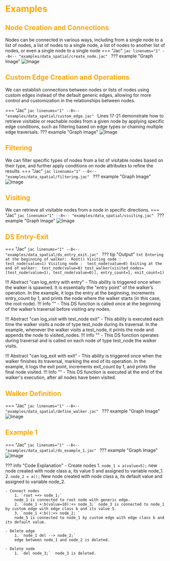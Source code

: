 # <span style="color: orange">Examples
## <span style="color: orange">Node Creation and Connections
Nodes can be connected in various ways, including from a single node to a list of nodes, a list of nodes to a single node, a list of nodes to another list of nodes, or even a single node to a single node
=== "Jac"
    ```jac linenums="1"
    --8<-- "examples/data_spatial/create_node.jac"
    ```
??? example "Graph Image"
    ![Image](Images/create_node.png)

##  <span style="color: orange">Custom Edge Creation and Operations
We can establish connections between nodes or lists of nodes using custom edges instead of the default generic edges, allowing for more control and customization in the relationships between nodes.

=== "Jac"
    ```jac linenums="1"
    --8<-- "examples/data_spatial/custom_edge.jac"
    ```
Lines 17-21 demonstrate how to retrieve visitable or reachable nodes from a given node by applying specific edge conditions, such as filtering based on edge types or chaining multiple edge traversals.
??? example "Graph Image"
    ![Image](Images/custom_edge.png)

## <span style="color: orange">Filtering
We can filter specific types of nodes from a list of visitable nodes based on their type, and further apply conditions on node attributes to refine the results.
=== "Jac"
    ```jac linenums="1"
    --8<-- "examples/data_spatial/filtering.jac"
    ```
??? example "Graph Image"
    ![Image](Images/filtering.png)

##  <span style="color: orange">Visiting
We can retrieve all visitable nodes from a node in specific directions.
=== "Jac"
    ```jac linenums="1"
    --8<-- "examples/data_spatial/visiting.jac"
    ```
??? example "Graph Image"
    ![Image](Images/visiting.png)



##  <span style="color: orange">DS Entry-Exit

=== "Jac"
    ```jac linenums="1"
    --8<-- "examples/data_spatial/ds_entry_exit.jac"
    ```
??? tip "Output"
    ```txt
    Entering at the beginning of walker:  Root()
    Visiting node :  test_node(value=1)
    Visiting node :  test_node(value=0)
    Exiting at the end of walker:  test_node(value=0)
    test_walker(visited_nodes=[test_node(value=1), test_node(value=0)], entry_count=1, exit_count=1)
    ```

!!! Abstract  "can log_entry with entry"
    -  This ability is triggered once when the walker is spawned. It is essentially the "entry point" of the walker’s operation.
    In the example, it logs the entry at the beginning, increments entry_count by 1, and prints the node where the walker starts (in this case, the root node).
    !!! Info ""
        - This DS function is called once at the beginning of the walker’s traversal before visiting any nodes.

!!! Abstract "can log_visit with test_node exit"
    - This ability is executed each time the walker visits a node of type test_node during its traversal.
    In the example, whenever the walker visits a test_node, it prints the node and appends the node to visited_nodes.
    !!! Info ""
        - This DS function operates during traversal and is called on each node of type test_node the walker visits.

!!! Abstract "can log_exit with exit"
    - This ability is triggered once when the walker finishes its traversal, marking the end of its operation.
    In the example, it logs the exit point, increments exit_count by 1, and prints the final node visited.
    !!! Info ""
        - This DS function is executed at the end of the walker's execution, after all nodes have been visited.

##  <span style="color: orange">Walker Definition
=== "Jac"
    ```jac linenums="1"
    --8<-- "examples/data_spatial/define_walker.jac"
    ```
??? example "Graph Image"
    ![Image](Images/define_walker.png)

## <span style="color: orange">Example 1
=== "Jac"
    ```jac linenums="1"
    --8<-- "examples/data_spatial/ds_example_1.jac"
    ```
??? example "Graph Image"
    ![Image](Images/ds_example_1.png)

??? info "Code Explanation"
    - Create nodes
        1. `node_1 = a(value=5);` new node created with node class a, its value 5 and assigned to variable node_1.
        2. `node_2 = a();` New node created with node class a, its default value and assigned to variable node_2.

    - Connect nodes
        1. `root ++> node_1;`
        node_1 is connected to root node with generic edge.
        2. `node_1 +:b(value=10):+> node_3;` node_3 is connected to node_1 by custom edge with edge class b and its value 5.
        3. `node_1 +:b():+> node_2; `
        node_5 is connected to node_1 by custom edge with edge class b and its default value.

    - Delete edge
        1. `node_1 del --> node_2;`
        edge between node_1 and node_2 is deleted.

    - Delete node
        1. `del node_3;`  node_3 is deleted.


